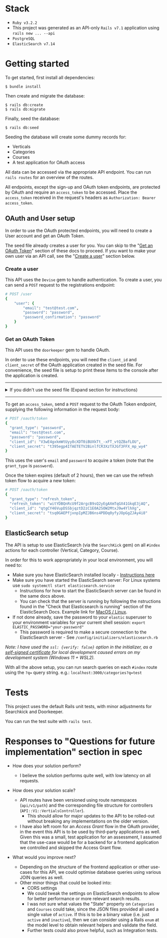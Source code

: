 # Stack

- `Ruby v3.2.2`
- This project was generated as an API-only `Rails v7.1` application using `rails new ... --api`
- `PostgreSQL`
- `ElasticSearch v7.14`

# Getting started

To get started, first install all dependencies:

    $ bundle install

Then create and migrate the database:

    $ rails db:create
    $ rails db:migrate

Finally, seed the database:

    $ rails db:seed

Seeding the database will create some dummy records for:
- Verticals
- Categories
- Courses
- A test application for OAuth access

All data can be accessed via the appropriate API endpoint. You can run `rails routes` for an overview of the routes.

All endpoints, except the sign-up and OAuth token endpoints, are protected by OAuth and require an `access_token` to be accessed. Place the `access_token` received in the request's headers as `Authorization: Bearer access_token`. 


## OAuth and User setup
In order to use the OAuth protected endpoints, you will need to create a User account and get an OAuth Token.

The seed file already creates a user for you. You can skip to the "[Get an OAuth Token](#get-an-oauth-token)" section of these docs to proceed. If you want to make your own user via an API call, see the "[Create a user](#create-a-user)" section below.

### Create a user
This API uses the `Devise` gem to handle authentication. To create a user, you can send a `POST` request to the registrations endpoint:

```ruby
# POST /user
{
    "user": {
        "email": "test@test.com",
        "password": "password",
        "password_confirmation": "password"
    }
}
```

### Get an OAuth Token
This API uses the `doorkeeper` gem to handle OAuth. 

In order to use these endpoints, you will need the `client_id` and `client_secret` of the OAuth application created in the seed file. For convenience, the seed file is setup to print these items to the console after the application is created.

<hr/>
<details>
  <summary>If you didn't use the seed file (Expand section for instructions)</summary>

  You can create a new OAuth application in the rails console (run `rails c` in your console) by:

  ```ruby
  app = Doorkeeper::Application.create(name: "Test client", redirect_uri: "", scopes: "")
  ```

  Thereafter, you can access the client ID and secret from the created object:
  ```ruby
  puts app.uid
  puts app.secret
  ```
  
  Alternatively, you can get the same data from the database at any time:

  ```sql
  SELECT uid, secret FROM oauth_applications;
  ```

  > `uid` corresponds to `client_id` and `secret` corresponds to `client_secret`
</details>
<hr/>

To get an `access_token`, send a `POST` request to the OAuth Token endpoint, supplying the following information in the request body:

```ruby
# POST /oauth/token
{
  "grant_type": "password",
  "email": "test@test.com",
  "password": "password",
  "client_id": "V3wE4gxkmWtUyy8cXDT0iBUXkTt_-xFT_vtQZBafLOU",
  "client_secret": "t395egp4IfAETETV2BinlfCR3XzTXJGf3FFX_mp_wy4"
}
```

This uses the user's `email` and `password` to acquire a token (note that the `grant_type` is `password`).

Once the token expires (default of 2 hours), then we can use the refresh token flow to acquire a new token:

```ruby
# POST /oauth/token
{
  "grant_type": "refresh_token",
  "refresh_token": "witYDBQnRcU9f2ArgcB9sQ2yEgAXmTqGX41GkqE3jAQ",
  "client_id": "qtgCY46VupDSSbjqztD2zC1E0A2SOW2MtxJ9w4YlhXg",
  "client_secret": "tsq0GAEPfjxnpIpMZJB6ns4PDDq0yfyJOpGgZJAy4i8"
}
```


## ElasticSearch setup

The API is setup to use ElasticSearch (via the `SearchKick` gem) on all `#index` actions for each controller (Vertical, Category, Course).

In order for this to work appropriately in your local environment, you will need to:

- Make sure you have ElasticSearch installed locally - [Instructions here](https://www.elastic.co/guide/en/elasticsearch/reference/current/install-elasticsearch.html)
- Make sure you have started the ElasticSearch server: For Linux systems use `sudo systemctl start elasticsearch.service`
  - Instructions for how to start the ElasticSearch server can be found in the same docs above.
  - You can check that the server is running by following the nstructions found in the "Check that Elasticsearch is running" section of the ElasticSearch Docs. Example link for [MacOS / Linux](https://www.elastic.co/guide/en/elasticsearch/reference/current/targz.html#_check_that_elasticsearch_is_running).
- If not done already, save the password to your `elastic` superuser to your environment variables for your current shell session: `export ELASTIC_PASSWORD="your-password"`
    - This password is required to make a secure connection to the ElasticSearch server - See `/config/initializers/elasticsearch.rb`

_Note: I have used the `ssl: {verify: false}` option in the initializer, as a [self-signed certificate](https://www.elastic.co/guide/en/elasticsearch/reference/current/deb.html#deb-repo) for local development caused errors on my development system (Windows 11 + WSL2)._

With all the above setup, you can run search queries on each `#index` route using the `?q=` query string. e.g.: `localhost:3000/categories?q=test`

# Tests
This project uses the default Rails unit tests, with minor adjustments for Searchkick and Doorkeeper.

You can run the test suite with `rails test`.

# Responses to "Questions for future implementation" section in spec
- How does your solution perform?
  - I believe the solution performs quite well, with low latency on all requests.

- How does your solution scale?
  - API routes have been versioned using route namespaces (`api/v1/path`) and the corresponding file structure for controllers (`API::V1::VertialsController`).
    - This should allow for major updates to the API to be rolled-out without breaking any implementations on the older version.
  - I have also left room for an _Access Grant_ flow in the OAuth provider, in the event this API is to be used by third-party applications as well. Given this was a small, test application for an assessment, I assumed that the use-case would be for a backend for a frontend application we controlled and skipped the Access Grant flow. 

- What would you improve next?
  - Depending on the structure of the frontend application or other use-cases for this API, we could optimise database queries using various JOIN queries as well.
  - Other minor things that could be looked into:
    - CORS settings 
    - We could tweak the settings on ElasticSearch endpoints to allow for better performance or more relevant search results.
    - I was not sure what values the "State" property on `Categories` and `Courses` could take, since the JSON files provided all used a single value of `active`. If this is to be a binary value (i.e. just `active` and `inactive`), then we can consider using a Rails `enum` at the model level to obtain relevant helpers and validate the field.
    - Further tests could also prove helpful, such as Integration tests.
